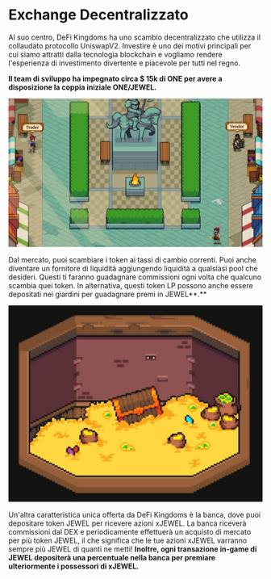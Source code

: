 # Exchange Decentralizzato

Al suo centro, DeFi Kingdoms ha uno scambio decentralizzato che utilizza il collaudato protocollo UniswapV2. Investire è uno dei motivi principali per cui siamo attratti dalla tecnologia blockchain e vogliamo rendere l'esperienza di investimento divertente e piacevole per tutti nel regno.&#x20;

**Il team di sviluppo ha impegnato circa $ 15k di ONE per avere a disposizione la coppia iniziale ONE/JEWEL.**

![](../.gitbook/assets/Marketplace.jpg)

Dal mercato, puoi scambiare i token ai tassi di cambio correnti. Puoi anche diventare un fornitore di liquidità aggiungendo liquidità a qualsiasi pool che desideri. Questi ti faranno guadagnare commissioni ogni volta che qualcuno scambia quei token. In alternativa, questi token LP possono anche essere depositati nei giardini per guadagnare premi in JEWEL**.**

![What treasures await in the vault?](../.gitbook/assets/Vault.jpg)

Un'altra caratteristica unica offerta da DeFi Kingdoms è la banca, dove puoi depositare token JEWEL per ricevere azioni xJEWEL. La banca riceverà commissioni dal DEX e periodicamente effettuerà un acquisto di mercato per più token JEWEL, il che significa che le tue azioni xJEWEL varranno sempre più JEWEL di quanti ne metti! **Inoltre, ogni transazione in-game di JEWEL depositerà una percentuale nella banca per premiare ulteriormente i possessori di xJEWEL.**
